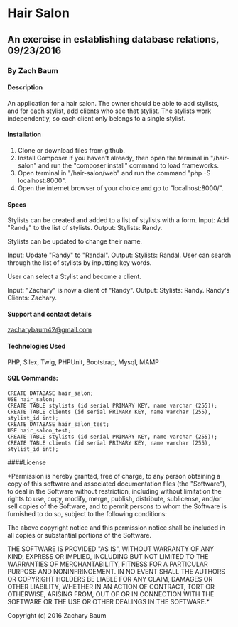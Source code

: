 # Hair Salon

## An exercise in establishing database relations, 09/23/2016

### By Zach Baum

#### Description

An application for a hair salon. The owner should be able to add stylists, and for each stylist, add clients who see that stylist. The stylists work independently, so each client only belongs to a single stylist.

#### Installation

1. Clone or download files from github.
2. Install Composer if you haven't already, then open the terminal in "/hair-salon" and run the "composer install" command to load frameworks.
3. Open terminal in "/hair-salon/web" and run the command "php -S localhost:8000".
4. Open the internet browser of your choice and go to "localhost:8000/".

#### Specs

Stylists can be created and added to a list of stylists with a form.
Input: Add "Randy" to the list of stylists.
Output: Stylists: Randy.

Stylists can be updated to change their name.

Input: Update "Randy" to "Randal".
Output: Stylists: Randal.
User can search through the list of stylists by inputting key words.

User can select a Stylist and become a client.

Input: "Zachary" is now a client of "Randy".
Output: Stylists: Randy. Randy's Clients: Zachary.

#### Support and contact details

zacharybaum42@gmail.com

#### Technologies Used

PHP, Silex, Twig, PHPUnit, Bootstrap, Mysql, MAMP

#### SQL Commands:

~~~
CREATE DATABASE hair_salon;
USE hair_salon;
CREATE TABLE stylists (id serial PRIMARY KEY, name varchar (255));
CREATE TABLE clients (id serial PRIMARY KEY, name varchar (255), stylist_id int);
CREATE DATABASE hair_salon_test;
USE hair_salon_test;
CREATE TABLE stylists (id serial PRIMARY KEY, name varchar (255));
CREATE TABLE clients (id serial PRIMARY KEY, name varchar (255), stylist_id int);
~~~

####License

*Permission is hereby granted, free of charge, to any person obtaining a copy of this software and associated documentation files (the "Software"), to deal in the Software without restriction, including without limitation the rights to use, copy, modify, merge, publish, distribute, sublicense, and/or sell copies of the Software, and to permit persons to whom the Software is furnished to do so, subject to the following conditions:

The above copyright notice and this permission notice shall be included in all copies or substantial portions of the Software.

THE SOFTWARE IS PROVIDED "AS IS", WITHOUT WARRANTY OF ANY KIND, EXPRESS OR IMPLIED, INCLUDING BUT NOT LIMITED TO THE WARRANTIES OF MERCHANTABILITY, FITNESS FOR A PARTICULAR PURPOSE AND NONINFRINGEMENT. IN NO EVENT SHALL THE AUTHORS OR COPYRIGHT HOLDERS BE LIABLE FOR ANY CLAIM, DAMAGES OR OTHER LIABILITY, WHETHER IN AN ACTION OF CONTRACT, TORT OR OTHERWISE, ARISING FROM, OUT OF OR IN CONNECTION WITH THE SOFTWARE OR THE USE OR OTHER DEALINGS IN THE SOFTWARE.*

Copyright (c) 2016 Zachary Baum
